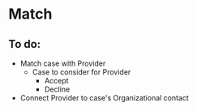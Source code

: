 # Match

## To do:

* Match case with Provider
  * Case to consider for Provider
    * Accept
    * Decline
* Connect Provider to case's Organizational contact


